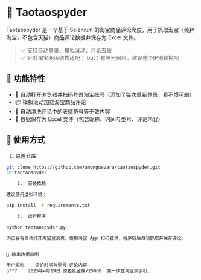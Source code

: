 # 🐍 Taotaospyder

Taotaospyder 是一个基于 Selenium 的淘宝商品评论爬虫，用于抓取淘宝（纯粹淘宝，不包含天猫）商品评论数据并保存为 Excel 文件。

> ✅ 支持自动登录、模拟滚动、评论去重  
> ✅ 针对淘宝网页结构适配；
> but：有黑号风险，建议整个IP池轮换呢  


## 🔧 功能特性

- 📌 自动打开浏览器并扫码登录淘宝账号（添加了每次重新登录，看不惯可删）
- 📦 模拟滚动加载淘宝商品评论
- 🧹 自动清洗评论中的表情符号等无效内容
- 💾 数据保存为 Excel 文件（包含昵称、时间与型号、评论内容）



## 🚀 使用方式

1. 克隆仓库

```bash
git clone https://github.com/amonguevara/taotaospyder.git
cd taotaospyder

	2.	安装依赖

建议使用虚拟环境：

pip install -r requirements.txt

	3.	运行程序

python taotaospyder.py

浏览器将自动打开淘宝登录页，使用淘宝 App 扫码登录，程序随后自动抓取并保存评论。


💼 输出数据示例

用户昵称	评论时间与型号	评论内容
g**7	2025年4月19日 原色钛金属/256GB	第一次在淘宝买手机…
